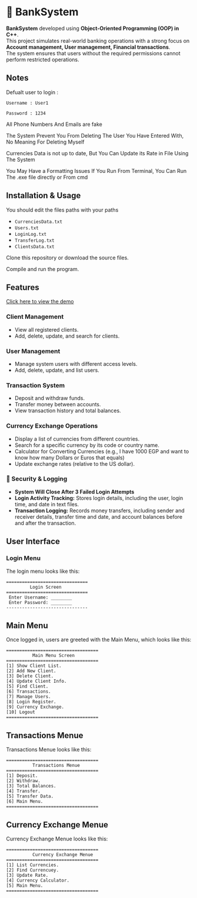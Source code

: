 # 🏦 BankSystem  

**BankSystem** developed using **Object-Oriented Programming (OOP) in C++**.  
This project simulates real-world banking operations with a strong focus on **Account management, User management, Financial transactions**.  
The system ensures that users without the required permissions cannot perform restricted operations.  
##  Notes

Defualt user to login : 
~~~
Username : User1

Password : 1234
~~~

All Phone Numbers And Emails are fake 

The System Prevent You From Deleting The User You Have Entered With, No Meaning For Deleting Myself

Currencies Data is not up to date, But You Can Update its Rate in File Using The System

You May Have a Formatting Issues If You Run From Terminal, You Can Run The .exe file directly or From cmd



##  Installation & Usage

You should edit the files paths with your paths

- `CurrenciesData.txt`  
- `Users.txt`  
- `LoginLog.txt`  
- `TransferLog.txt`  
- `ClientsData.txt` 

Clone this repository or download the source files.


Compile and run the program.


##  Features  
[Click here to view the demo](https://drive.google.com/file/d/1b_9j9B_1EYfWbmuc04tWoWGSClYgrmi_/view?usp=drive_link)
###  Client Management  
- View all registered clients.  
- Add, delete, update, and search for clients.  

###  User Management  
- Manage system users with different access levels.  
- Add, delete, update, and list users.  

###  Transaction System  
- Deposit and withdraw funds.  
- Transfer money between accounts.  
- View transaction history and total balances.  

###  Currency Exchange Operations  
- Display a list of currencies from different countries.  
- Search for a specific currency by its code or country name.  
- Calculator for Converting Currencies (e.g., I have 1000 EGP and want to know how many Dollars or Euros that equals)
- Update exchange rates (relative to the US dollar).  

### 🔹 Security & Logging  
- **System Will Close After 3 Failed Login Attempts**  
- **Login Activity Tracking:** Stores login details, including the user, login time, and date in text files.  
- **Transaction Logging:** Records money transfers, including sender and receiver details, transfer time and date, and account balances before and after the transaction.  


##  User Interface  

###  Login Menu  

The login menu looks like this:  

~~~
===============================
         Login Screen      
===============================
 Enter Username: ________
 Enter Password: ________
-------------------------------
~~~
##  Main Menu

Once logged in, users are greeted with the Main Menu, which looks like this:
~~~
===================================
          Main Menu Screen
===================================
[1] Show Client List.  
[2] Add New Client.  
[3] Delete Client.  
[4] Update Client Info.  
[5] Find Client. 
[6] Transactions.  
[7] Manage Users.  
[8] Login Register.  
[9] Currency Exchange.
[10] Logout 
===================================
~~~

## Transactions Menue

Transactions Menue looks like this:
~~~
===================================
          Transactions Menue
===================================
[1] Deposit.  
[2] Withdraw.  
[3] Total Balances.  
[4] Transfer.  
[5] Transfer Data. 
[6] Main Menu.  
===================================
~~~
## Currency Exchange Menue

Currency Exchange Menue looks like this:

~~~
===================================
          Currency Exchange Menue
===================================
[1] List Currencies.  
[2] Find Currencuey.  
[3] Update Rate.  
[4] Currency Calculator. 
[5] Main Menu.   
===================================
~~~
